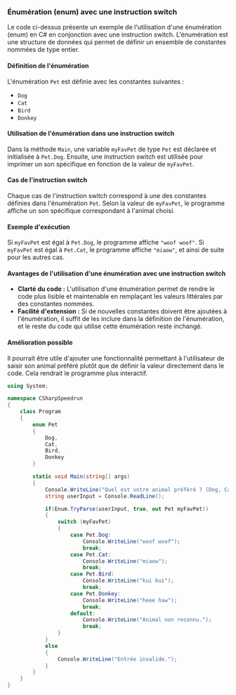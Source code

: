 ### Énumération (enum) avec une instruction switch

Le code ci-dessus présente un exemple de l'utilisation d'une énumération (enum) en C# en conjonction avec une instruction switch. L'énumération est une structure de données qui permet de définir un ensemble de constantes nommées de type entier.

#### Définition de l'énumération
L'énumération `Pet` est définie avec les constantes suivantes :
- `Dog`
- `Cat`
- `Bird`
- `Donkey`

#### Utilisation de l'énumération dans une instruction switch
Dans la méthode `Main`, une variable `myFavPet` de type `Pet` est déclarée et initialisée à `Pet.Dog`. Ensuite, une instruction switch est utilisée pour imprimer un son spécifique en fonction de la valeur de `myFavPet`.

#### Cas de l'instruction switch
Chaque cas de l'instruction switch correspond à une des constantes définies dans l'énumération `Pet`. Selon la valeur de `myFavPet`, le programme affiche un son spécifique correspondant à l'animal choisi.

#### Exemple d'exécution
Si `myFavPet` est égal à `Pet.Dog`, le programme affiche `"woof woof"`. Si `myFavPet` est égal à `Pet.Cat`, le programme affiche `"miaow"`, et ainsi de suite pour les autres cas.

#### Avantages de l'utilisation d'une énumération avec une instruction switch
- **Clarté du code :** L'utilisation d'une énumération permet de rendre le code plus lisible et maintenable en remplaçant les valeurs littérales par des constantes nommées.
- **Facilité d'extension :** Si de nouvelles constantes doivent être ajoutées à l'énumération, il suffit de les inclure dans la définition de l'énumération, et le reste du code qui utilise cette énumération reste inchangé.

#### Amélioration possible
Il pourrait être utile d'ajouter une fonctionnalité permettant à l'utilisateur de saisir son animal préféré plutôt que de définir la valeur directement dans le code. Cela rendrait le programme plus interactif. 

```csharp
using System;

namespace CSharpSpeedrun 
{
    class Program
    {
        enum Pet
        {
            Dog,
            Cat,
            Bird,
            Donkey
        }

        static void Main(string[] args)
        {
            Console.WriteLine("Quel est votre animal préféré ? (Dog, Cat, Bird, Donkey)");
            string userInput = Console.ReadLine();

            if(Enum.TryParse(userInput, true, out Pet myFavPet))
            {
                switch (myFavPet)
                {
                    case Pet.Dog:
                        Console.WriteLine("woof woof");
                        break;
                    case Pet.Cat:
                        Console.WriteLine("miaow");
                        break;
                    case Pet.Bird:
                        Console.WriteLine("kui kui");
                        break;
                    case Pet.Donkey:
                        Console.WriteLine("heee haw");
                        break;
                    default:
                        Console.WriteLine("Animal non reconnu.");
                        break;
                }
            }
            else
            {
                Console.WriteLine("Entrée invalide.");
            }
        }
    }
}
```